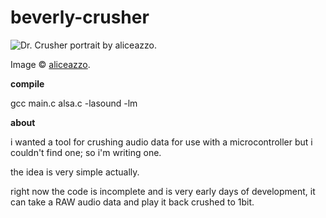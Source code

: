 beverly-crusher
===============

![Dr. Crusher portrait by aliceazzo.](http://www.electronoob.com/images/Beverly_Crusher_by_aliceazzo.jpg "The fantastic Beverly Crusher artwork is by aliceazzo and the link to her deviantart is http://aliceazzo.deviantart.com/ - This work is entirely hers and I havent asked permission to associate it with my application, website, nor have I even spoken to this person before so please keep in mind that this image is not part of the same license as this software.")

Image &copy; [aliceazzo](http://aliceazzo.deviantart.com/ "aliceazzo's deviant art page.").


**compile**

gcc main.c alsa.c -lasound -lm

**about**

i wanted a tool for crushing audio data for use with a microcontroller but i couldn't find one; so i'm writing one.


the idea is very simple actually.

right now the code is incomplete and is very early days of development, it can take a RAW audio data and play it back crushed to 1bit. 

